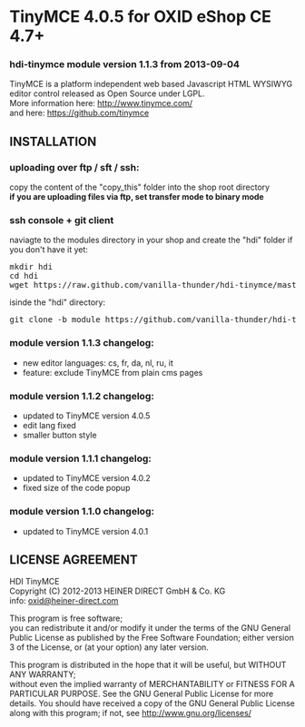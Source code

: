 # TinyMCE 4.0.5 for OXID eShop CE  4.7+
### hdi-tinymce module version 1.1.3 from 2013-09-04
TinyMCE is a platform independent web based Javascript HTML WYSIWYG editor control released as Open Source under LGPL.  
More information here: http://www.tinymce.com/  
and here: https://github.com/tinymce

## INSTALLATION
### uploading over ftp / sft / ssh:
copy the content of the "copy_this" folder into the shop root directory  
**if you are uploading files via ftp, set transfer mode to binary mode**

### ssh console + git client
naviagte to the modules directory in your shop and create the "hdi" folder if you don't have it yet:
<pre>
mkdir hdi
cd hdi
wget https://raw.github.com/vanilla-thunder/hdi-tinymce/master/copy_this/modules/hdi/vendormetadata.php
</pre>
isinde the "hdi" directory:
<pre>
git clone -b module https://github.com/vanilla-thunder/hdi-tinymce.git
</pre>

### module version 1.1.3 changelog:
* new editor languages: cs, fr, da, nl, ru, it
* feature: exclude TinyMCE from plain cms pages

### module version 1.1.2 changelog:
* updated to TinyMCE version 4.0.5
* edit lang fixed
* smaller button style

### module version 1.1.1 changelog:
* updated to TinyMCE version 4.0.2
* fixed size of the code popup

### module version 1.1.0 changelog:
* updated to TinyMCE version 4.0.1






## LICENSE AGREEMENT 
   HDI TinyMCE  
   Copyright (C) 2012-2013  HEINER DIRECT GmbH & Co. KG  
   info:  oxid@heiner-direct.com  
  
   This program is free software;  
   you can redistribute it and/or modify it under the terms of the GNU General Public License as published by the Free Software Foundation;
   either version 3 of the License, or (at your option) any later version.
  
   This program is distributed in the hope that it will be useful, but WITHOUT ANY WARRANTY;  
   without even the implied warranty of MERCHANTABILITY or FITNESS FOR A PARTICULAR PURPOSE. See the GNU General Public License for more details.
   You should have received a copy of the GNU General Public License along with this program; if not, see <http://www.gnu.org/licenses/>
 
<img src="https://ma-be.info/piwik/piwik.php?idsite=2&rec=1&action_name=hdi_tinymce" style="border:0" alt="" />
